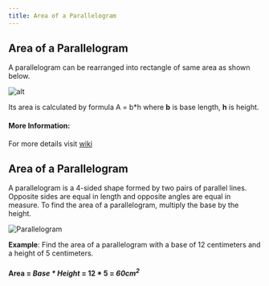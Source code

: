 ```yaml
---
title: Area of a Parallelogram
---
```

## Area of a Parallelogram

A parallelogram can be rearranged into rectangle of same area as shown below.

![alt](https://upload.wikimedia.org/wikipedia/commons/2/27/Parallelogram_area_animated.gif)

Its area is calculated by formula A = b*h where **b** is base length, **h** is height.

#### More Information:

For more details visit [wiki](https://en.wikipedia.org/wiki/Parallelogram)

## Area of a Parallelogram

A parallelogram is a 4-sided shape formed by two pairs of parallel lines. Opposite sides are equal in length and opposite angles are equal in measure. To find the area of a parallelogram, multiply the base by the height. 

![Parallelogram](http://www.bbc.co.uk/staticarchive/adcbfbebf9afde1941e5c7e247a379c26cbdb091.gif "A Parallelogram")

**Example**: Find the area of a parallelogram with a base of 12 centimeters and a height of 5 centimeters.

#### Area = *Base * Height* = 12 * 5 = **_60cm<sup>2</sup>_**
